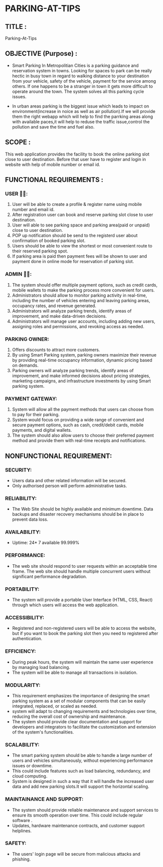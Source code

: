 # PARKING-AT-TIPS
## TITLE :
Parking-At-Tips
## OBJECTIVE (Purpose) :
* Smart Parking In Metropolitian Cities is a parking guidance and reservation system in towns. Looking for spaces to park can be really hectic in busy town in regard to walking distance to your destination from your vehicle, safety of the vehicle, payment for the service among others. If one happens to be a stranger in town it gets more difficult to operate around the town. The system solves all this parking cycle issues.

* In urban areas parking is the biggest issue which leads to impact on environment(increase in noice as well as air pollution).If we will provide them the right webapp which will help to find the parrking areas along with available paces,it will help to reduse the traffic issue,control the pollution and save the time and fuel also.


## SCOPE :
This web application provides the facility to book the online parking slot close to user destination. Before that user have to register and login in website with help of mobile number or email id.


## FUNCTIONAL REQUIREMENTS :
### USER 🙎‍♂️:

 1. User will be able to create a profile & register name using mobile number and email id.
 2. After registration user can book and reserve parking slot close to user destination.
 3. User will able to see parking space and parking area(paid or unpaid) close to user destination.
 4. POP up notification should be send to the registerd user about confirmation of booked parking slot.
 5. Users should be able to view the shortest or most convenient route to their reserved parking spot.
 6. If parking area is paid then payment fees will be shown to user and payment done in online mode for reservation of parking slot.

### ADMIN 👨‍💻:
  1. The system should offer multiple payment options, such as credit cards, mobile wallets to make the parking process 
      more convenient for users.
  2. Administrators should allow to monitor parking activity in real-time, including the number of vehicles entering and leaving parking areas, 
     occupancy rates, and revenue generated.
  3. Administrators will analyze parking trends, identify areas of improvement, and make data-driven decisions. 
  4. Administrators will manage user accounts, including adding new users, assigning roles and permissions, and revoking access as needed.

### PARKING OWNER:
 1. Offers discounts to attract more customers.
 2. By using Smart Parking system, parking owners maximize their revenue by providing real-time occupancy information, dynamic pricing based on 
    demands.
 3. Parking owners will analyze parking trends, identify areas of improvement, and make informed decisions about pricing strategies, marketing 
    campaigns, and infrastructure investments by using Smart parking system.

### PAYMENT GATEWAY:
 1. System will allow all the payment methods that users can choose from to pay for their parking.
 2. System  would focus on providing a wide range of convenient and secure payment options, such as cash, credit/debit cards, mobile payments, and 
    digital wallets.
 3. The system should also allow users to choose their preferred payment method and provide them with real-time receipts and notifications. 

## NONFUNCTIONAL REQUIREMENT:
### SECURITY:
   * Users data and other related information will be secured.
   * Only authorised person will perform administrative tasks.

### RELIABILITY: 
 * The Web Site should be highly available and minimum downtime. Data backups and disaster recovery mechanisms should be in place to prevent data loss.

### AVAILABILITY:
 * Uptime: 24* 7 available 99.999%

### PERFORMANCE:
 * The web site should respond to user requests within an acceptable time frame. The web site should handle multiple concurrent users without 
    significant performance degradation.

### PORTABILITY:
 * The system will provide a portable User Interface (HTML, CSS, React) through which users will access the web application.
 
### ACCESSIBILITY:
 * Registered and non-registered users will be able to access the website, but if you want to book the parking slot then you need to registered 
     after authentication.

###  EFFICIENCY:
 * During peak hours, the system will maintain the same user experience by managing load balancing.
 * The system will be able to manage all transactions in isolation.

### MODULARITY:
 * This requirement emphasizes the importance of designing the smart parking system as a set of modular components that can be easily integrated, 
    replaced, or scaled as needed.
 * system will adapt to changing requirements and technologies over time, reducing the overall cost of ownership and maintenance. 
 * The system should provide clear documentation and support for developers and integrators to facilitate the customization and extension of the system's functionalities.

### SCALABILITY:
  * The smart parking system should be able to handle a large number of users and vehicles simultaneously, without experiencing performance issues 
     or downtime. 
  * This could include features such as load balancing, redundancy, and cloud computing.
  * System is designed in such a way that it will handle the increased user data and add new parking slots.It will support the horizontal scaling.

### MAINTAINANCE AND SUPPORT:
  * The system should provide reliable maintenance and support services to ensure its smooth operation over time. This could include regular 
     software .
  * Updates, hardware maintenance contracts, and customer support helplines.

### SAFETY:
  * The users' login page will be secure from malicious attacks and phishing.
 


